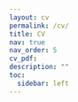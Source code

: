 ```yaml
---
layout: cv
permalink: /cv/
title: CV
nav: true
nav_order: 5
cv_pdf:
description: ""
toc:
  sidebar: left
---
```

